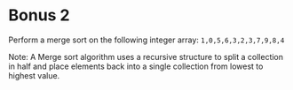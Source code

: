 # Bonus 2

Perform a merge sort on the following integer array: `1,0,5,6,3,2,3,7,9,8,4`

Note:
A Merge sort algorithm uses a recursive structure to split a collection in half and place elements back into a single collection from lowest to highest value.